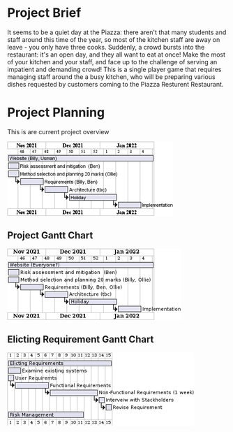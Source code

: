 # Project Brief
It seems to be a quiet day at the Piazza: there aren't that many students and staff around 
this time of the year, so most of the kitchen staff are away on leave - you only have three
cooks. Suddenly, a crowd bursts into the restaurant: it's an open day, and they all want to eat
at once! Make the most of your kitchen and your staff, and face up to the challenge of
serving an impatient and demanding crowd!
This is a single player game that requires managing staff around the a busy kitchen, who will be preparing
various dishes requested by customers coming to the Piazza Resturent Restaurant.

# Project Planning

This is are current project overview

![Project Overview](img/T12%20Offical%20Project%20Overview.png)

## Project Gantt Chart

![Project Gantt Chart](img/T12_Project_Gantt_Chart.png)

## Elicting Requirement Gantt Chart
![Elicting Requirement Gantt](img/req_gantt.png)
